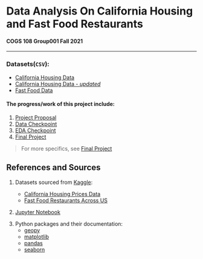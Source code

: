 <!--
This is your group repo for your final project for COGS108.

This repository is private, and is only visible to the course instructors and your group mates; it is not visible to anyone else.

Template notebooks for each component are provided. Only work on the notebook prior to its due date. After each submission is due, move onto the next notebook (For example, after the proposal is due, start working in the Data Checkpoint notebook). 

This repository will be frozen on the final project due date. No further changes can be made after that time.

Your project proposal and final project will be graded based solely on the corresponding project notebooks in this repository.

Template Jupyter notebooks have been included, with your group number replacing the XXX in the following file names. For each due date, make sure you have a notebook present in this repository by each due date with the following name (where XXX is replaced by your group number):

- `ProjectProposal_groupXXX.ipynb`
- `DataCheckpoint_groupXXX.ipynb`
- `EDACheckpoint_groupXXX.ipynb`
- `FinalProject_groupXXX.ipynb`

This is *your* repo. You are free to manage the repo as you see fit, edit this README, add data files, add scripts, etc. So long as there are the four files above on due dates with the required information, the rest is up to you all. 

Also, you are free and encouraged to share this project after the course and to add it to your portfolio. Just be sure to fork it to your GitHub at the end of the quarter!
-->
# Data Analysis On California Housing and Fast Food Restaurants
#### COGS 108 Group001 Fall 2021

---
### Datasets(`CSV`):
- [California Housing Data](https://raw.githubusercontent.com/kellyyluu/COGS108_Repo/main/California_Houses%202.csv')
- [California Housing Data - *updated*](https://raw.githubusercontent.com/kellyyluu/COGS108_Repo/main/Housing_Update.csv)
- [Fast Food Data](https://raw.githubusercontent.com/kellyyluu/COGS108_Repo/main/Fast_Food_Restaurants_US%202.csv')

#### The progress/work of this project include:
1. [Project Proposal](https://github.com/COGS108/Group001-Fa21/blob/master/ProjectProposalGroup001-Fa21.ipynb)
2. [Data Checkpoint](https://github.com/COGS108/Group001-Fa21/blob/master/DataCheckpointGroup001-Fa21.ipynb)
3. [EDA Checkpoint](https://github.com/COGS108/Group001-Fa21/blob/master/EDACheckpointGroup001-Fa21.ipynb)
4. [Final Project](https://github.com/COGS108/Group001-Fa21/blob/master/FinalProjectGroup001-Fa21.ipynb)

> For more specifics, see [Final Project](https://github.com/COGS108/Group001-Fa21/blob/master/FinalProjectGroup001-Fa21.ipynb)

## References and Sources
1. Datasets sourced from [Kaggle](https://www.kaggle.com/):

    - [California Housing Prices Data](https://www.kaggle.com/evillionkeng/california-housing-prices-data-extra-features)
    - [Fast Food Restaurants Across US](https://www.kaggle.com/khushishahh/fast-food-restaurants-across-us)
<p>

2. [Jupyter Notebook](https://datahub.ucsd.edu/) <p>
<p>

3. Python packages and their documentation:
   - [geopy](https://geopy.readthedocs.io/en/stable/#usage-with-pandas)
   - [matplotlib](https://matplotlib.org/stable/gallery/index.html)
   - [pandas](https://pandas.pydata.org/docs/user_guide/index.html#user-guide)
   - [seaborn](https://seaborn.pydata.org/index.html)